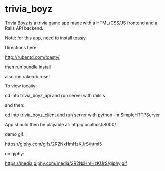 # trivia_boyz
Trivia Boyz is a trivia game app made with a HTML/CSS/JS frontend and a Rails API backend.

Note: for this app, need to install toasty.

Directions here:

http://rubentd.com/toasty/

then run bundle install

also run rake:db reset

To view locally:

cd into trivia_boyz_api and run server with rails s

and then:

cd into trivia_boyz_client and run server with python -m SimpleHTTPServer

App should then be playable at: http://localhost:8000/

demo gif:

https://giphy.com/gifs/2R2NxHmHzKUrS/html5

on giphy:

https://media.giphy.com/media/2R2NxHmHzKUrS/giphy.gif
